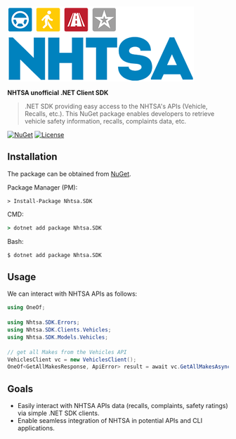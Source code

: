 ![Icon](https://raw.githubusercontent.com/ryuzakyl/Nhtsa.SDK/refs/heads/master/assets/images/nhtsa-brand.webp)

**NHTSA unofficial .NET Client SDK**

> .NET SDK providing easy access to the NHTSA's APIs (Vehicle, Recalls, etc.). This NuGet package enables developers to
> retrieve vehicle safety information, recalls, complaints data, etc.

[![NuGet](https://img.shields.io/nuget/v/Nhtsa.SDK?logo=nuget)](https://www.nuget.org/packages/Nhtsa.SDK/)
[![License](https://img.shields.io/:license-MIT-blue.svg)](https://opensource.org/licenses/mit-license.php)

## Installation

The package can be obtained from [NuGet](https://www.nuget.org/packages/Nhtsa.SDK).

Package Manager (PM):
```pwsh
> Install-Package Nhtsa.SDK
```

CMD:
```cmd
> dotnet add package Nhtsa.SDK
```

Bash:
```bash
$ dotnet add package Nhtsa.SDK
```

## Usage

We can interact with NHTSA APIs as follows:
```csharp
using OneOf;

using Nhtsa.SDK.Errors;
using Nhtsa.SDK.Clients.Vehicles;
using Nhtsa.SDK.Models.Vehicles;

// get all Makes from the Vehicles API
VehiclesClient vc = new VehiclesClient();
OneOf<GetAllMakesResponse, ApiError> result = await vc.GetAllMakesAsync();
```

## Goals

- Easily interact with NHTSA APIs data (recalls, complaints, safety ratings) via simple .NET SDK clients.
- Enable seamless integration of NHTSA in potential APIs and CLI applications.

